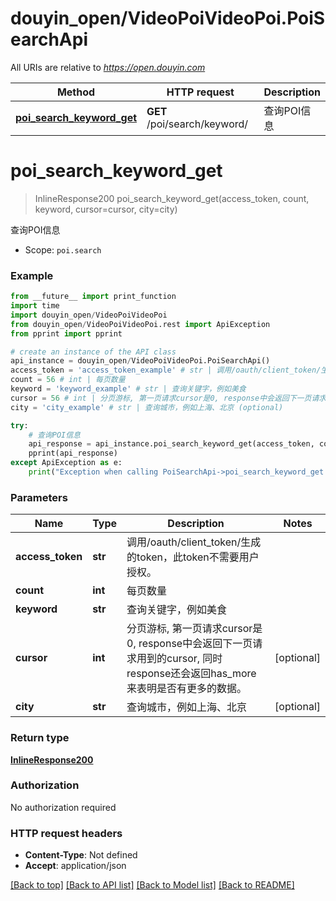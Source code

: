 # douyin_open/VideoPoiVideoPoi.PoiSearchApi

All URIs are relative to *https://open.douyin.com*

Method | HTTP request | Description
------------- | ------------- | -------------
[**poi_search_keyword_get**](PoiSearchApi.md#poi_search_keyword_get) | **GET** /poi/search/keyword/ | 查询POI信息

# **poi_search_keyword_get**
> InlineResponse200 poi_search_keyword_get(access_token, count, keyword, cursor=cursor, city=city)

查询POI信息

* Scope: `poi.search` 

### Example
```python
from __future__ import print_function
import time
import douyin_open/VideoPoiVideoPoi
from douyin_open/VideoPoiVideoPoi.rest import ApiException
from pprint import pprint

# create an instance of the API class
api_instance = douyin_open/VideoPoiVideoPoi.PoiSearchApi()
access_token = 'access_token_example' # str | 调用/oauth/client_token/生成的token，此token不需要用户授权。
count = 56 # int | 每页数量
keyword = 'keyword_example' # str | 查询关键字，例如美食
cursor = 56 # int | 分页游标, 第一页请求cursor是0, response中会返回下一页请求用到的cursor, 同时response还会返回has_more来表明是否有更多的数据。 (optional)
city = 'city_example' # str | 查询城市，例如上海、北京 (optional)

try:
    # 查询POI信息
    api_response = api_instance.poi_search_keyword_get(access_token, count, keyword, cursor=cursor, city=city)
    pprint(api_response)
except ApiException as e:
    print("Exception when calling PoiSearchApi->poi_search_keyword_get: %s\n" % e)
```

### Parameters

Name | Type | Description  | Notes
------------- | ------------- | ------------- | -------------
 **access_token** | **str**| 调用/oauth/client_token/生成的token，此token不需要用户授权。 | 
 **count** | **int**| 每页数量 | 
 **keyword** | **str**| 查询关键字，例如美食 | 
 **cursor** | **int**| 分页游标, 第一页请求cursor是0, response中会返回下一页请求用到的cursor, 同时response还会返回has_more来表明是否有更多的数据。 | [optional] 
 **city** | **str**| 查询城市，例如上海、北京 | [optional] 

### Return type

[**InlineResponse200**](InlineResponse200.md)

### Authorization

No authorization required

### HTTP request headers

 - **Content-Type**: Not defined
 - **Accept**: application/json

[[Back to top]](#) [[Back to API list]](../README.md#documentation-for-api-endpoints) [[Back to Model list]](../README.md#documentation-for-models) [[Back to README]](../README.md)

